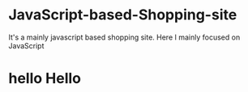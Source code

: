 # JavaScript-based-Shopping-site
It's a mainly javascript based shopping site. Here I mainly focused on JavaScript
# hello Hello